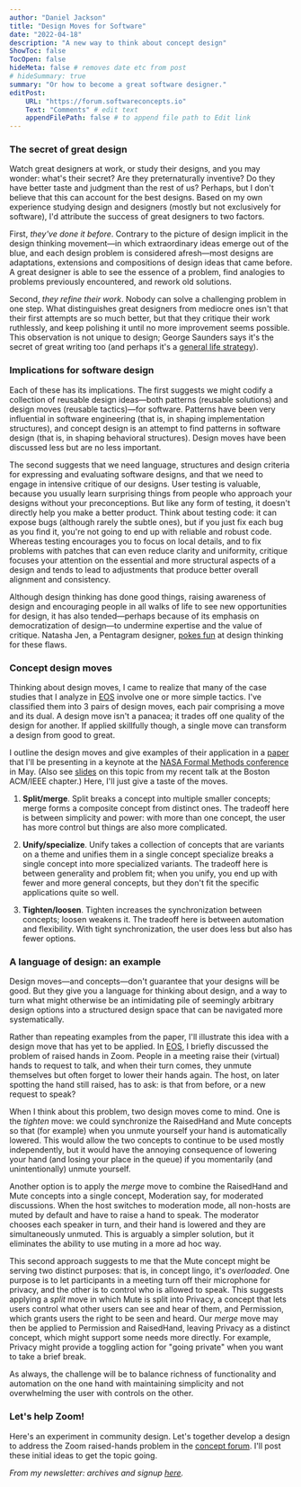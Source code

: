 ```yaml
---
author: "Daniel Jackson"
title: "Design Moves for Software"
date: "2022-04-18"
description: "A new way to think about concept design"
ShowToc: false
TocOpen: false
hideMeta: false # removes date etc from post
# hideSummary: true
summary: "Or how to become a great software designer."
editPost:
    URL: "https://forum.softwareconcepts.io"
    Text: "Comments" # edit text
    appendFilePath: false # to append file path to Edit link
---
```

### The secret of great design

Watch great designers at work, or study their designs, and you may wonder: what's their secret? Are they preternaturally inventive? Do they have better taste and judgment than the rest of us? Perhaps, but I don't believe that this can account for the best designs. Based on my own experience studying design and designers (mostly but not exclusively for software), I'd attribute the success of great designers to two factors.

First, *they've done it before*. Contrary to the picture of design implicit in the design thinking movement—in which extraordinary ideas emerge out of the blue, and each design problem is considered afresh—most designs are adaptations, extensions and compositions of design ideas that came before. A great designer is able to see the essence of a problem, find analogies to problems previously encountered, and rework old solutions. 

Second, *they refine their work*. Nobody can solve a challenging problem in one step. What distinguishes great designers from mediocre ones isn't that their first attempts are so much better, but that they critique their work ruthlessly, and keep polishing it until no more improvement seems possible. This observation is not unique to design; George Saunders says it's the secret of great writing too (and perhaps it's a [general life strategy](https://mailchi.mp/cf485ce039e0/orchid-4745217)).

### Implications for software design

Each of these has its implications. The first suggests we might codify a collection of reusable design ideas—both patterns (reusable solutions) and design moves (reusable tactics)—for software. Patterns have been very influential in software engineering (that is, in shaping implementation structures), and concept design is an attempt to find patterns in software design (that is, in shaping behavioral structures). Design moves have been discussed less but are no less important.

The second suggests that we need language, structures and design criteria for expressing and evaluating software designs, and that we need to engage in intensive critique of our designs. User testing is valuable, because you usually learn surprising things from people who approach your designs without your preconceptions. But like any form of testing, it doesn't directly help you make a better product. Think about testing code: it can expose bugs (although rarely the subtle ones), but if you just fix each bug as you find it, you're not going to end up with reliable and robust code. Whereas testing encourages you to focus on local details, and to fix problems with patches that can even reduce clarity and uniformity, critique focuses your attention on the essential and more structural aspects of a design and tends to lead to adjustments that produce better overall alignment and consistency.

Although design thinking has done good things, raising awareness of design and encouraging people in all walks of life to see new opportunities for design, it has also tended—perhaps because of its emphasis on democratization of design—to undermine expertise and the value of critique. Natasha Jen, a Pentagram designer,  [pokes fun](https://www.youtube.com/watch?v=_raleGrTdUg) at design thinking for these flaws.

### Concept design moves

Thinking about design moves, I came to realize that many of the case studies that I analyze in [EOS](https://essenceofsoftware.com) involve one or more simple tactics. I've classified them into 3 pairs of design moves, each pair comprising a move and its dual. A design move isn't a panacea; it trades off one quality of the design for another. If applied skillfully though, a single move can transform a design from good to great.

I outline the design moves and give examples of their application in a [paper](https://people.csail.mit.edu/dnj/publications/nfm-design-moves-22.pdf) that I'll be presenting in a keynote at the [NASA Formal Methods conference](https://nfm2022.caltech.edu) in May. (Also see [slides](https://people.csail.mit.edu/dnj/talks/) on this topic from my recent talk at the Boston ACM/IEEE chapter.) Here, I'll just give a taste of the moves. 

1. **Split/merge**. Split breaks a concept into multiple smaller concepts; merge forms a composite concept from distinct ones. The tradeoff here is between simplicity and power: with more than one concept, the user has more control but things are also more complicated.

2. **Unify/specialize**. Unify takes a collection of concepts that are variants on a theme and unifies them in a single concept specialize breaks a single concept into more specialized variants. The tradeoff here is between generality and problem fit; when you unify, you end up with fewer and more general concepts, but they don't fit the specific applications quite so well.

3. **Tighten/loosen**. Tighten increases the synchronization between concepts; loosen weakens it. The tradeoff here is between automation and flexibility. With tight synchronization, the user does less but also has fewer options.

### A language of design: an example

Design moves—and concepts—don't guarantee that your designs will be good. But they give you a language for thinking about design, and a way to turn what might otherwise be an intimidating pile of seemingly arbitrary design options into a structured design space that can be navigated more systematically.

Rather than repeating examples from the paper, I'll illustrate this idea with a design move that has yet to be applied. In [EOS](https://essenceofsoftware.com), I briefly discussed the problem of raised hands in Zoom. People in a meeting raise their (virtual) hands to request to talk, and when their turn comes, they unmute themselves but often forget to lower their hands again. The host, on later spotting the hand still raised, has to ask: is that from before, or a new request to speak?

When I think about this problem, two design moves come to mind. One is the *tighten* move: we could synchronize the RaisedHand and Mute concepts so that (for example) when you unmute yourself your hand is automatically lowered. This would allow the two concepts to continue to be used mostly independently, but it would have the annoying consequence of lowering your hand (and losing your place in the queue) if you momentarily (and unintentionally) unmute yourself.

Another option is to apply the *merge* move to combine the RaisedHand and Mute concepts into a single concept, Moderation say, for moderated discussions. When the host switches to moderation mode, all non-hosts are muted by default and have to raise a hand to speak. The moderator chooses each speaker in turn, and their hand is lowered and they are simultaneously unmuted. This is arguably a simpler solution, but it eliminates the ability to use muting in a more ad hoc way. 

This second approach suggests to me that the Mute concept might be serving two distinct purposes: that is, in concept lingo, it's *overloaded*. One purpose is to let participants in a meeting turn off their microphone for privacy, and the other is to control who is allowed to speak. This suggests applying a *split* move in which Mute is split into Privacy, a concept that lets users control what other users can see and hear of them, and Permission, which grants users the right to be seen and heard. Our *merge* move may then be applied to Permission and RaisedHand, leaving Privacy as a distinct concept, which might support some needs more directly. For example, Privacy might provide a toggling action for "going private" when you want to take a brief break.

As always, the challenge will be to balance richness of functionality and automation on the one hand with maintaining simplicity and not overwhelming the user with controls on the other.

### Let's help Zoom!

Here's an experiment in community design. Let's together develop a design to address the Zoom raised-hands problem in the [concept forum](https://forum.softwareconcepts.io/t/lets-help-zoom-with-their-design/113). I'll post these initial ideas to get the topic going.

<!-- 
*As always, comments welcome, in the  or by [email](mailto:dnj@mit.edu).*
 -->

*From my newsletter: archives and signup [here](https://buttondown.email/essence-of-software).*